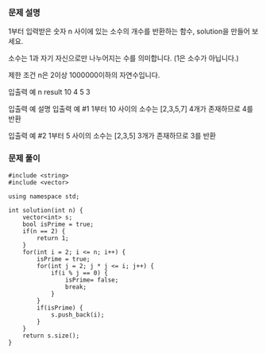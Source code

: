 ### 문제 설명

1부터 입력받은 숫자 n 사이에 있는 소수의 개수를 반환하는 함수, solution을 만들어 보세요.

소수는 1과 자기 자신으로만 나누어지는 수를 의미합니다.
(1은 소수가 아닙니다.)

제한 조건
n은 2이상 1000000이하의 자연수입니다.

입출력 예
n result
10 4
5 3

입출력 예 설명
입출력 예 #1
1부터 10 사이의 소수는 [2,3,5,7] 4개가 존재하므로 4를 반환

입출력 예 #2
1부터 5 사이의 소수는 [2,3,5] 3개가 존재하므로 3를 반환

### 문제 풀이

```
#include <string>
#include <vector>

using namespace std;

int solution(int n) {
    vector<int> s;
    bool isPrime = true;
    if(n == 2) {
        return 1;
    }
    for(int i = 2; i <= n; i++) {
        isPrime = true;
        for(int j = 2; j * j <= i; j++) {
            if(i % j == 0) {
                isPrime= false;
                break;
            }
        }
        if(isPrime) {
            s.push_back(i);
        }
    }
    return s.size();
}
```
